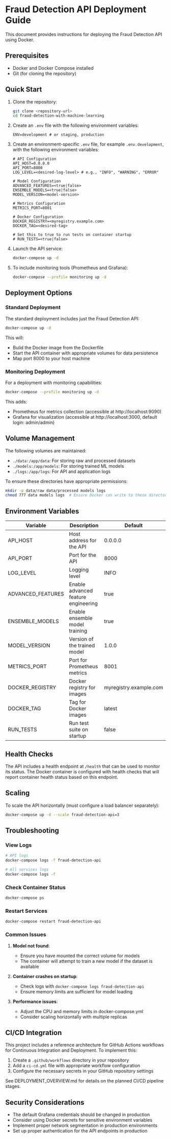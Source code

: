 # Fraud Detection API Deployment Guide

This document provides instructions for deploying the Fraud Detection API using Docker.

## Prerequisites

- Docker and Docker Compose installed
- Git (for cloning the repository)

## Quick Start

1. Clone the repository:

   ```bash
   git clone <repository-url>
   cd fraud-detection-with-machine-learning
   ```

2. Create an `.env` file with the following environment variables:

   ```
   ENV=development # or staging, production
   ```

3. Create an environment-specific `.env` file, for example `.env.development`, with the following environment variables:

   ```
   # API Configuration
   API_HOST=0.0.0.0
   API_PORT=8000
   LOG_LEVEL=<desired-log-level> # e.g., "INFO", "WARNING", "ERROR"

   # Model Configuration
   ADVANCED_FEATURES=<true|false>
   ENSEMBLE_MODELS=<true|false>
   MODEL_VERSION=<model-version>

   # Metrics Configuration
   METRICS_PORT=8001

   # Docker Configuration
   DOCKER_REGISTRY=<myregistry.example.com>
   DOCKER_TAG=<desired-tag>

   # Set this to true to run tests on container startup
   # RUN_TESTS=<true|false>
   ```

4. Launch the API service:

   ```bash
   docker-compose up -d
   ```

5. To include monitoring tools (Prometheus and Grafana):
   ```bash
   docker-compose --profile monitoring up -d
   ```

## Deployment Options

### Standard Deployment

The standard deployment includes just the Fraud Detection API:

```bash
docker-compose up -d
```

This will:

- Build the Docker image from the Dockerfile
- Start the API container with appropriate volumes for data persistence
- Map port 8000 to your host machine

### Monitoring Deployment

For a deployment with monitoring capabilities:

```bash
docker-compose --profile monitoring up -d
```

This adds:

- Prometheus for metrics collection (accessible at http://localhost:9090)
- Grafana for visualization (accessible at http://localhost:3000, default login: admin/admin)

## Volume Management

The following volumes are maintained:

- `./data:/app/data`: For storing raw and processed datasets
- `./models:/app/models`: For storing trained ML models
- `./logs:/app/logs`: For API and application logs

To ensure these directories have appropriate permissions:

```bash
mkdir -p data/raw data/processed models logs
chmod 777 data models logs  # Ensure Docker can write to these directories
```

## Environment Variables

| Variable          | Description                         | Default                |
| ----------------- | ----------------------------------- | ---------------------- |
| API_HOST          | Host address for the API            | 0.0.0.0                |
| API_PORT          | Port for the API                    | 8000                   |
| LOG_LEVEL         | Logging level                       | INFO                   |
| ADVANCED_FEATURES | Enable advanced feature engineering | true                   |
| ENSEMBLE_MODELS   | Enable ensemble model training      | true                   |
| MODEL_VERSION     | Version of the trained model        | 1.0.0                  |
| METRICS_PORT      | Port for Prometheus metrics         | 8001                   |
| DOCKER_REGISTRY   | Docker registry for images          | myregistry.example.com |
| DOCKER_TAG        | Tag for Docker images               | latest                 |
| RUN_TESTS         | Run test suite on startup           | false                  |

## Health Checks

The API includes a health endpoint at `/health` that can be used to monitor its status. The Docker container is configured with health checks that will report container health status based on this endpoint.

## Scaling

To scale the API horizontally (must configure a load balancer separately):

```bash
docker-compose up -d --scale fraud-detection-api=3
```

## Troubleshooting

### View Logs

```bash
# API logs
docker-compose logs -f fraud-detection-api

# All services logs
docker-compose logs -f
```

### Check Container Status

```bash
docker-compose ps
```

### Restart Services

```bash
docker-compose restart fraud-detection-api
```

### Common Issues

1. **Model not found**:

   - Ensure you have mounted the correct volume for models
   - The container will attempt to train a new model if the dataset is available

2. **Container crashes on startup**:

   - Check logs with `docker-compose logs fraud-detection-api`
   - Ensure memory limits are sufficient for model loading

3. **Performance issues**:
   - Adjust the CPU and memory limits in docker-compose.yml
   - Consider scaling horizontally with multiple replicas

## CI/CD Integration

This project includes a reference architecture for GitHub Actions workflows for Continuous Integration and Deployment. To implement this:

1. Create a `.github/workflows` directory in your repository
2. Add a `ci-cd.yml` file with appropriate workflow configuration
3. Configure the necessary secrets in your GitHub repository settings

See DEPLOYMENT_OVERVIEW.md for details on the planned CI/CD pipeline stages.

## Security Considerations

- The default Grafana credentials should be changed in production
- Consider using Docker secrets for sensitive environment variables
- Implement proper network segmentation in production environments
- Set up proper authentication for the API endpoints in production
